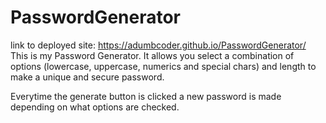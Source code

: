 # PasswordGenerator
link to deployed site: https://adumbcoder.github.io/PasswordGenerator/
This is my Password Generator. It allows you select a combination of options (lowercase, uppercase, numerics and special chars) and length to make a unique and secure password.

Everytime the generate button is clicked a new password is made depending on what options are checked.
